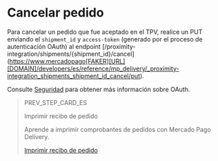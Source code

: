 # Cancelar pedido

Para cancelar un pedido que fue aceptado en el TPV, realice un PUT enviando el `shipment_id` y `access-token` (generado por el proceso de autenticación OAuth) al endpoint  [/proximity-integration/shipments/{shipment_id}/cancel] (https://www.mercadopago[FAKER][URL][DOMAIN]/developers/es/reference/mp_delivery/_proximity-integration_shipments_shipment_id_cancel/put). 

Consulte [Seguridad](https://www.mercadopago[FAKER][URL][DOMAIN]/developers/es/guides/security/oauth/introduction) para obtener más información sobre OAuth.

> PREV_STEP_CARD_ES
>
> Imprimir recibo de pedido
>
> Aprende a imprimir comprobantes de pedidos con Mercado Pago Delivery.
>
> [Imprimir recibo de pedido](https://www.mercadopago[FAKER][URL][DOMAIN]/developers/es/guides/mp-delivery/print-order)